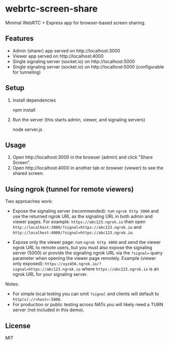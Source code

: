 # webrtc-screen-share
Minimal WebRTC + Express app for browser-based screen sharing.

## Features

- Admin (sharer) app served on http://localhost:3000
- Viewer app served on http://localhost:4000
- Single signaling server (socket.io) on http://localhost:5000
- Single signaling server (socket.io) on http://localhost:5000 (configurable for tunneling)

## Setup

1. Install dependencies

	npm install

2. Run the server (this starts admin, viewer, and signaling servers)

	node server.js

## Usage

1. Open http://localhost:3000 in the browser (admin) and click "Share Screen".
2. Open http://localhost:4000 in another tab or browser (viewer) to see the shared screen.

## Using ngrok (tunnel for remote viewers)

Two approaches work:

- Expose the signaling server (recommended): run `ngrok http 5000` and use the returned ngrok URL as the signaling URL in both admin and viewer pages. For example: `https://abc123.ngrok.io` then open `http://localhost:3000/?signal=https://abc123.ngrok.io` and `http://localhost:4000/?signal=https://abc123.ngrok.io`.

- Expose only the viewer page: run `ngrok http 4000` and send the viewer ngrok URL to remote users, but you must also expose the signaling server (5000) or provide the signaling ngrok URL via the `?signal=` query parameter when opening the viewer page remotely. Example (viewer only exposed): `https://xyz456.ngrok.io/?signal=https://abc123.ngrok.io` where `https://abc123.ngrok.io` is an ngrok URL for your signaling server.

Notes:
- For simple local testing you can omit `?signal` and clients will default to `http(s)://<host>:5000`.
- For production or public testing across NATs you will likely need a TURN server (not included in this demo).

## License

MIT
